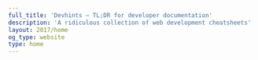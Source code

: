 ```yaml
---
full_title: 'Devhints — TL;DR for developer documentation'
description: 'A ridiculous collection of web development cheatsheets'
layout: 2017/home
og_type: website
type: home
---
```


